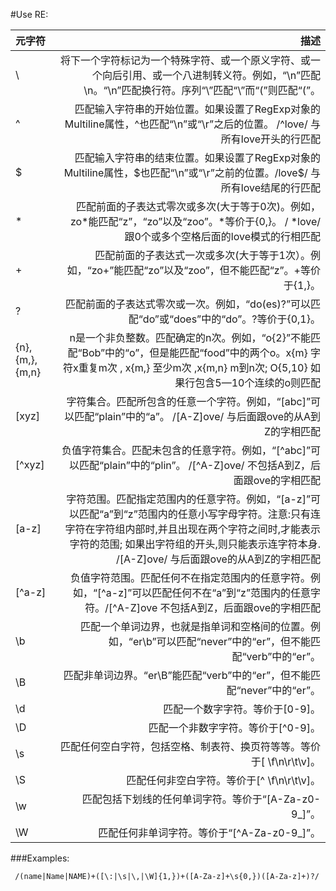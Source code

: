 #Use RE:

| 元字符    |    描述   |  
| :-------- | --------: | 
| \         | 将下一个字符标记为一个特殊字符、或一个原义字符、或一个向后引用、或一个八进制转义符。例如，“\\n”匹配\n。“\n”匹配换行符。序列“\\”匹配“\”而“\(”则匹配“(”。  |   
| ^         | 匹配输入字符串的开始位置。如果设置了RegExp对象的Multiline属性，^也匹配“\n”或“\r”之后的位置。 /^love/    与所有love开头的行匹配 |
| $         | 匹配输入字符串的结束位置。如果设置了RegExp对象的Multiline属性，$也匹配“\n”或“\r”之前的位置。/love$/ 与所有love结尾的行匹配 |
| *         | 匹配前面的子表达式零次或多次(大于等于0次)。例如，zo*能匹配“z”，“zo”以及“zoo”。*等价于{0,}。 / *love/ 跟0个或多个空格后面的love模式的行相匹配 |
| +         | 匹配前面的子表达式一次或多次(大于等于1次）。例如，“zo+”能匹配“zo”以及“zoo”，但不能匹配“z”。+等价于{1,}。|
| ?         | 匹配前面的子表达式零次或一次。例如，“do(es)?”可以匹配“do”或“does”中的“do”。?等价于{0,1}。 |
|{n},{m,},{m,n} | n是一个非负整数。匹配确定的n次。例如，“o{2}”不能匹配“Bob”中的“o”，但是能匹配“food”中的两个o。x\{m\} 字符x重复m次 , x\{m,\} 至少m次 ,x\{m,n\} m到n次; O\{5,10\} 如果行包含5—10个连续的o则匹配 |
| [xyz]     | 字符集合。匹配所包含的任意一个字符。例如，“[abc]”可以匹配“plain”中的“a”。 /[A-Z]ove/ 与后面跟ove的从A到Z的字相匹配|
| [^xyz]    | 负值字符集合。匹配未包含的任意字符。例如，“[^abc]”可以匹配“plain”中的“plin”。 /[^A-Z]ove/ 不包括A到Z，后面跟ove的字相匹配 |
| [a-z]     |  字符范围。匹配指定范围内的任意字符。例如，“[a-z]”可以匹配“a”到“z”范围内的任意小写字母字符。注意:只有连字符在字符组内部时,并且出现在两个字符之间时,才能表示字符的范围; 如果出字符组的开头,则只能表示连字符本身. /[A-Z]ove/ 与后面跟ove的从A到Z的字相匹配 |
| [^a-z]    | 负值字符范围。匹配任何不在指定范围内的任意字符。例如，“[^a-z]”可以匹配任何不在“a”到“z”范围内的任意字符。/[^A-Z]ove 不包括A到Z，后面跟ove的字相匹配 |
| \b        | 匹配一个单词边界，也就是指单词和空格间的位置。例如，“er\b”可以匹配“never”中的“er”，但不能匹配“verb”中的“er”。|
| \B        | 匹配非单词边界。“er\B”能匹配“verb”中的“er”，但不能匹配“never”中的“er”。 |
| \d        | 匹配一个数字字符。等价于[0-9]。|
| \D        | 匹配一个非数字字符。等价于[^0-9]。 |
| \s        | 匹配任何空白字符，包括空格、制表符、换页符等等。等价于[ \f\n\r\t\v]。|
| \S        | 匹配任何非空白字符。等价于[^ \f\n\r\t\v]。 |
| \w        | 匹配包括下划线的任何单词字符。等价于“[A-Za-z0-9_]”。|
| \W        | 匹配任何非单词字符。等价于“[^A-Za-z0-9_]”。 |


###Examples:
```
 /(name|Name|NAME)+([\:|\s|\,|\W]{1,})+([A-Za-z]+\s{0,})([A-Za-z]+)?/
```




 

